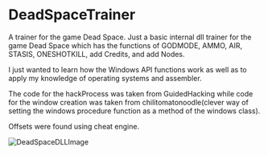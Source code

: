 # DeadSpaceTrainer
A trainer for the game Dead Space. Just a basic internal dll trainer for the game Dead Space which has the functions of GODMODE, AMMO, AIR, STASIS, ONESHOTKILL, add Credits, and add Nodes.

I just wanted to learn how the Windows API functions work as well as to apply my knowledge of operating systems and assembler.

The code for the hackProcess was taken from GuidedHacking while code for the window creation was taken from chilitomatonoodle(clever way of setting the windows procedure function as a method of the windows class).

Offsets were found using cheat engine.

![DeadSpaceDLLImage](https://user-images.githubusercontent.com/52585921/117047251-a8867280-acdf-11eb-9996-c2f28795abb0.jpg)
